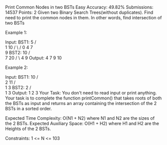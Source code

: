 Print Common Nodes in two BSTs 
Easy Accuracy: 49.82% Submissions: 14537 Points: 2
Given two Binary Search Trees(without duplicates). Find need to print the common nodes in them. In other words, find intersection of two BSTs

Example 1:

Input:
BST1:
                  5
               /     \
             1        10
           /   \      /
          0     4    7
                      \
                       9
BST2:
                10 
              /    \
             7     20
           /   \ 
          4     9
Output: 4 7 9 10

Example 2:

Input:
BST1:
     10
    /  \
   2   11
  /  \
 1   3
BST2:
       2
     /  \
    1    3
Output: 1 2 3
Your Task:
You don't need to read input or print anything. Your task is to complete the function printCommon() that takes roots of both the BSTs as input and returns an array containing the intersection of the 2 BSTs in a sorted order. 

Expected Time Complexity: O(N1 + N2) where N1 and N2 are the sizes of the 2 BSTs.
Expected Auxiliary Space: O(H1 + H2) where H1 and H2 are the Heights of the 2 BSTs.

Constraints:
1 <= N <= 103
